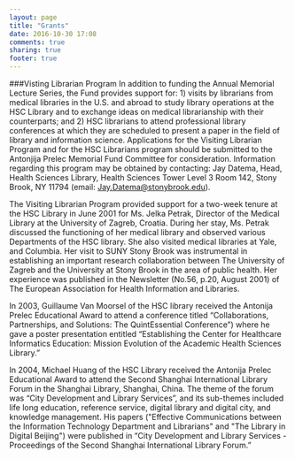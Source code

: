 ```yaml
---
layout: page
title: "Grants"
date: 2016-10-30 17:08
comments: true
sharing: true
footer: true
---
```

###Visting Librarian Program
In addition to funding the Annual Memorial Lecture Series, the Fund provides support for: 1) visits by librarians from medical libraries in the U.S. and abroad to study library operations at the HSC Library and to exchange ideas on medical librarianship with their counterparts; and 2) HSC librarians to attend professional library conferences at which they are scheduled to present a paper in the field of library and information science. Applications for the Visiting Librarian Program and for the HSC Librarians program should be submitted to the Antonjija Prelec Memorial Fund Committee for consideration. Information regarding this program may be obtained by contacting: Jay Datema, Head, Health Sciences Library, Health Sciences Tower Level 3 Room 142, Stony Brook, NY 11794 (email: Jay.Datema@stonybrook.edu).

The Visiting Librarian Program provided support for a two-week tenure at the HSC Library in June 2001 for Ms. Jelka Petrak, Director of the Medical Library at the University of Zagreb, Croatia. During her stay, Ms. Petrak discussed the functioning of her medical library and observed various Departments of the HSC library. She also visited medical libraries at Yale, and Columbia. Her visit to SUNY Stony Brook was instrumental in establishing an important research collaboration between The University of Zagreb and the University at Stony Brook in the area of public health. Her experience was published in the Newsletter (No.56, p.20, August 2001) of The European Association for Health Information and Libraries.

In 2003, Guillaume Van Moorsel of the HSC library received the Antonija Prelec Educational Award to attend a conference titled “Collaborations, Partnerships, and Solutions: The QuintEssential Conference”) where he gave a poster presentation entitled “Establishing the Center for Healthcare Informatics Education: Mission Evolution of the Academic Health Sciences Library.”

In 2004, Michael Huang of the HSC Library received the Antonija Prelec Educational Award to attend the Second Shanghai International Library Forum in the Shanghai Library, Shanghai, China. The theme of the forum was “City Development and Library Services”, and its sub-themes included life long education, reference service, digital library and digital city, and knowledge management. His papers ("Effective Communications between the Information Technology Department and Librarians" and "The Library in Digital Beijing") were published in “City Development and Library Services - Proceedings of the Second Shanghai International Library Forum.”